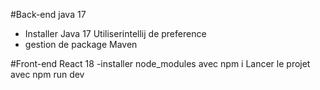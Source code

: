 #Back-end java 17
- Installer Java 17 
Utiliserintellij de preference 
- gestion de package Maven



#Front-end React 18
-installer node_modules avec npm i
Lancer le projet avec npm run dev
